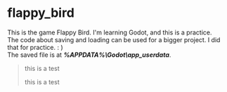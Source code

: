 # flappy_bird
This is the game Flappy Bird. I'm  learning Godot, and this is a practice.  
The code about saving and loading can be used for a bigger project. I did that for practice. : )  
The saved file is at ***%APPDATA%\Godot\app_userdata***.
>this is a test
>
>this is a test
